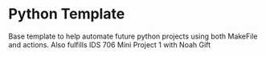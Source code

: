 # Python Template
Base template to help automate future python projects using both MakeFile and actions. Also fulfills IDS 706 Mini Project 1 with Noah Gift

